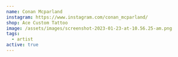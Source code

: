 ```yaml
---
name: Conan Mcparland
instagram: https://www.instagram.com/conan_mcparland/
shop: Ace Custom Tattoo
image: /assets/images/screenshot-2023-01-23-at-10.56.25-am.png
tags:
  - artist
active: true
---
```

